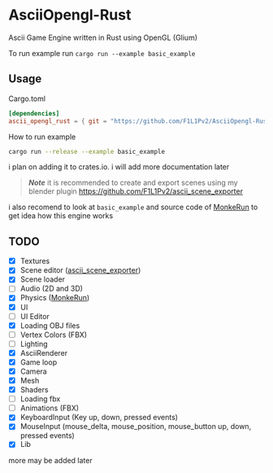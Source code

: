 # AsciiOpengl-Rust

Ascii Game Engine written in Rust using OpenGL (Glium)

To run example run `cargo run --example basic_example`


## Usage

Cargo.toml
```toml
[dependencies]
ascii_opengl_rust = { git = "https://github.com/F1L1Pv2/AsciiOpengl-Rust " }
```

How to run example
```bash
cargo run --release --example basic_example
```

i plan on adding it to crates.io.
i will add more documentation later

> ***Note***
> it is recommended to create and export scenes using my blender plugin https://github.com/F1L1Pv2/ascii_scene_exporter

i also recomend to look at `basic_example` and source code of [MonkeRun](https://github.com/F1L1Pv2/MonkeRun) to get idea how this engine works

## TODO

- [x] Textures
- [x] Scene editor ([ascii_scene_exporter](https://github.com/F1L1Pv2/ascii_scene_exporter))
- [x] Scene loader
- [ ] Audio (2D and 3D)
- [x] Physics ([MonkeRun](https://github.com/F1L1Pv2/MonkeRun))
- [x] UI
- [ ] UI Editor
- [x] Loading OBJ files
- [ ] Vertex Colors (FBX)
- [ ] Lighting
- [x] AsciiRenderer
- [x] Game loop
- [x] Camera
- [x] Mesh
- [x] Shaders
- [ ] Loading fbx
- [ ] Animations (FBX)
- [x] KeyboardInput (Key up, down, pressed events)
- [x] MouseInput (mouse_delta, mouse_position, mouse_button up, down, pressed events)
- [x] Lib

more may be added later
